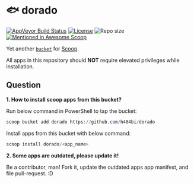 🐟 dorado
=========

[![AppVeyor Build Status](https://img.shields.io/appveyor/ci/h404bi/dorado/master.svg?style=flat-square&label=AppVeyor&logo=appveyor)](https://ci.appveyor.com/project/h404bi/dorado/branch/master)
 [![License](https://img.shields.io/github/license/h404bi/dorado.svg?style=flat-square)](LICENSE) ![Repo size](https://img.shields.io/github/repo-size/h404bi/dorado.svg?style=flat-square) [![Mentioned in Awesome Scoop](https://awesome.re/mentioned-badge.svg)](https://github.com/h404bi/awesome-scoop/blob/master/README.md "Awesome Scoop")

Yet another [`bucket`](https://github.com/lukesampson/scoop/wiki/Buckets) for [Scoop](https://github.com/lukesampson/scoop).

All apps in this repository should **NOT** require elevated privileges while installation.

Question
--------

**1. How to install scoop apps from this bucket?**

Run below command in PowerShell to tap the bucket:

``` powershell
scoop bucket add dorado https://github.com/h404bi/dorado
```

Install apps from this bucket with below command:

``` powershell
scoop install dorado/<app_name>
```

**2. Some apps are outdated, please update it!**

Be a contributor, man! Fork it, update the outdated apps app manifest, and file pull-request. :D

